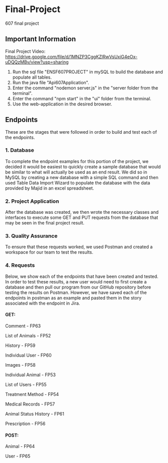 # Final-Project
607 final project

## Important Information
Final Project Video: https://drive.google.com/file/d/1MNZP3CggKZlRwVsUxiG4eOx-uDQQzMBv/view?usp=sharing

1. Run the sql file "ENSF607PROJECT" in mySQL to build the database and populate all tables.
2. Run the java file "Api607Application".
3. Enter the command "nodemon server.js" in the "server folder from the terminal".
4. Enter the command "npm start" in the "ui" folder from the terminal.
5. Use the web-application in the desired browser.

## Endpoints
These are the stages that were followed in order to build and test each of the endpoints.

### 1. Database
To complete the endpoint examples for this portion of the project, we decided it would be easiest to quickly create a sample database that would be similar to what will actually be used as an end result. We did so in MySQL by creating a new database with a simple SQL command and then used Table Data Import Wizard to populate the database with the data provided by Majid in an excel spreadsheet.

### 2. Project Application
After the database was created, we then wrote the necessary classes and interfaces to execute some GET and PUT requests from the database that may be seen in the final project result.

### 3. Quality Assurance
To ensure that these requests worked, we used Postman and created a workspace for our team to test the results.

### 4. Requests
Below, we show each of the endpoints that have been created and tested. In order to test these results, a new user would need to first create a database and then pull our program from our GitHub repository before testing the results on Postman. However, we have saved each of the endpoints in postman as an example and pasted them in the story associated with the endpoint in Jira.

#### GET:
Comment - FP63

List of Animals - FP52

History - FP59

Individual User - FP60

Images - FP58

Individual Animal - FP53

List of Users - FP55

Treatment Method - FP54

Medical Records - FP57

Animal Status History - FP61

Prescription - FP56

#### POST:
Animal - FP64

User - FP65
